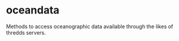 # oceandata
Methods to access oceanographic data available through the likes of thredds servers.



